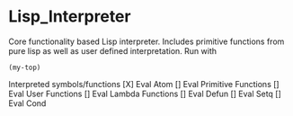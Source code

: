 # Lisp_Interpreter
Core functionality based Lisp interpreter. Includes primitive functions from pure lisp as well as user defined interpretation. Run with 
``` 
(my-top) 
```
Interpreted symbols/functions
[X] Eval Atom
[] Eval Primitive Functions
[] Eval User Functions
[] Eval Lambda Functions
[] Eval Defun
[] Eval Setq
[] Eval Cond
